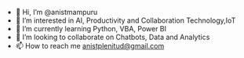 - 👋 Hi, I’m @anistmampuru
- 👀 I’m interested in AI, Productivity and Collaboration Technology,IoT
- 🌱 I’m currently learning Python, VBA, Power BI
- 💞️ I’m looking to collaborate on Chatbots, Data and Analytics
- 📫 How to reach me anistplenitud@gmail.com

<!---
anistmampuru/anistmampuru is a ✨ special ✨ repository because its `README.md` (this file) appears on your GitHub profile.
You can click the Preview link to take a look at your changes.
--->
